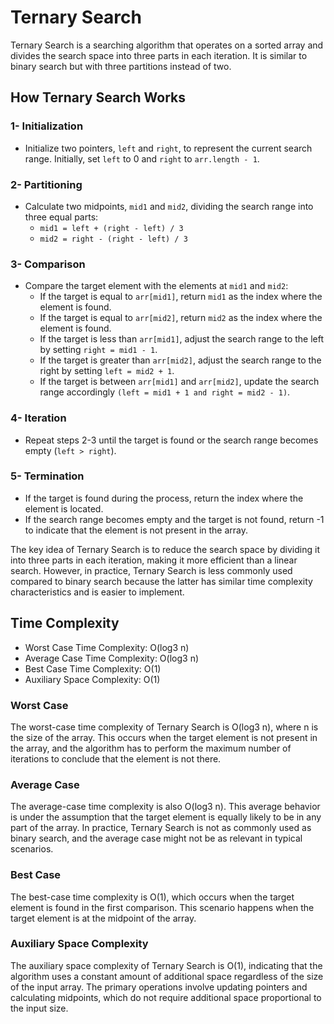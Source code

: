 # Ternary Search

Ternary Search is a searching algorithm that operates on a sorted array and divides the search space into three parts in each iteration. It is similar to binary search but with three partitions instead of two.

## How Ternary Search Works

### 1- Initialization

- Initialize two pointers, `left` and `right`, to represent the current search range. Initially, set `left` to 0 and `right` to `arr.length - 1`.

### 2- Partitioning

- Calculate two midpoints, `mid1` and `mid2`, dividing the search range into three equal parts:
  - `mid1 = left + (right - left) / 3`
  - `mid2 = right - (right - left) / 3`

### 3- Comparison

- Compare the target element with the elements at `mid1` and `mid2`:
  - If the target is equal to `arr[mid1]`, return `mid1` as the index where the element is found.
  - If the target is equal to `arr[mid2]`, return `mid2` as the index where the element is found.
  - If the target is less than `arr[mid1]`, adjust the search range to the left by setting `right = mid1 - 1`.
  - If the target is greater than `arr[mid2]`, adjust the search range to the right by setting `left = mid2 + 1`.
  - If the target is between `arr[mid1]` and `arr[mid2]`, update the search range accordingly `(left = mid1 + 1 and right = mid2 - 1)`.

### 4- Iteration

- Repeat steps 2-3 until the target is found or the search range becomes empty (`left > right`).

### 5- Termination

- If the target is found during the process, return the index where the element is located.
- If the search range becomes empty and the target is not found, return -1 to indicate that the element is not present in the array.

The key idea of Ternary Search is to reduce the search space by dividing it into three parts in each iteration, making it more efficient than a linear search. However, in practice, Ternary Search is less commonly used compared to binary search because the latter has similar time complexity characteristics and is easier to implement.

## Time Complexity

- Worst Case Time Complexity: O(log3 n)
- Average Case Time Complexity: O(log3 n)
- Best Case Time Complexity: O(1)
- Auxiliary Space Complexity: O(1)

### Worst Case

The worst-case time complexity of Ternary Search is O(log3 n), where n is the size of the array. This occurs when the target element is not present in the array, and the algorithm has to perform the maximum number of iterations to conclude that the element is not there.

### Average Case

The average-case time complexity is also O(log3 n). This average behavior is under the assumption that the target element is equally likely to be in any part of the array. In practice, Ternary Search is not as commonly used as binary search, and the average case might not be as relevant in typical scenarios.

### Best Case

The best-case time complexity is O(1), which occurs when the target element is found in the first comparison. This scenario happens when the target element is at the midpoint of the array.

### Auxiliary Space Complexity

The auxiliary space complexity of Ternary Search is O(1), indicating that the algorithm uses a constant amount of additional space regardless of the size of the input array. The primary operations involve updating pointers and calculating midpoints, which do not require additional space proportional to the input size.
